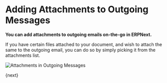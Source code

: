<!-- add-breadcrumbs -->
# Adding Attachments to Outgoing Messages

**You can add attachments to outgoing emails on-the-go in ERPNext.**

If you have certain files attached to your document, and wish to attach the same to the outgoing email, you can do so by simply picking it from the attachments list.

![Attachments in Outgoing Messages](/docs/assets/img/using-erpnext/using-add-attachments-in-message.gif)

{next}

<!-- markdown -->